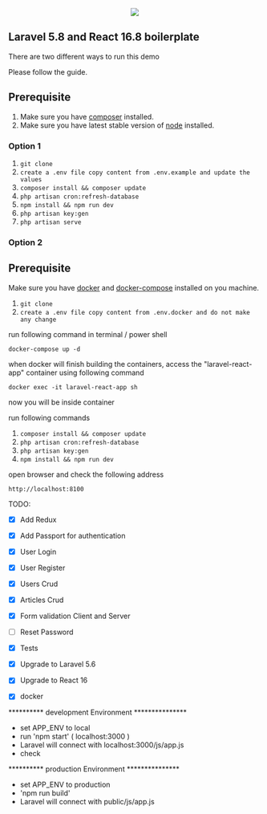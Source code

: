 <p align="center"><img src="https://laravel.com/assets/img/components/logo-laravel.svg"></p>

## Laravel 5.8 and React 16.8 boilerplate
There are two different ways to run this demo

Please follow the guide.

## Prerequisite

1. Make sure you have [composer](https://getcomposer.org/download/) installed.
2. Make sure you have latest stable version of [node](https://nodejs.org/en/download/) installed.

### Option 1

1. `git clone`
2. `create a .env file copy content from .env.example and update the values`
3. `composer install && composer update`
4. `php artisan cron:refresh-database`
5. `npm install && npm run dev`
6. `php artisan key:gen`
7. `php artisan serve`

### Option 2

## Prerequisite
Make sure you have [docker](https://docs.docker.com/install/) and [docker-compose](https://docs.docker.com/compose/install/) installed on you machine.

1. `git clone`
2. `create a .env file copy content from .env.docker and do not make any change`

run following command in terminal / power shell
```
docker-compose up -d
```

when docker will finish building the containers, access the "laravel-react-app" container using following command

`docker exec -it laravel-react-app sh`

now you will be inside container

run following commands
1. `composer install && composer update`
2. `php artisan cron:refresh-database`
3. `php artisan key:gen`
4. `npm install && npm run dev`

open browser and check the following address

`http://localhost:8100`

TODO:

- [x] Add Redux
- [x] Add Passport for authentication
- [x] User Login
- [x] User Register
- [x] Users Crud
- [x] Articles Crud
- [x] Form validation Client and Server
- [ ] Reset Password
- [x] Tests
- [x] Upgrade to Laravel 5.6
- [x] Upgrade to React 16
- [x] docker


********** development Environment ***************
- set APP_ENV to local
- run 'npm start' ( localhost:3000 )
- Laravel will connect with localhost:3000/js/app.js
- check 

********** production Environment ***************
- set APP_ENV to production
- 'npm run build'
- Laravel will connect with public/js/app.js
